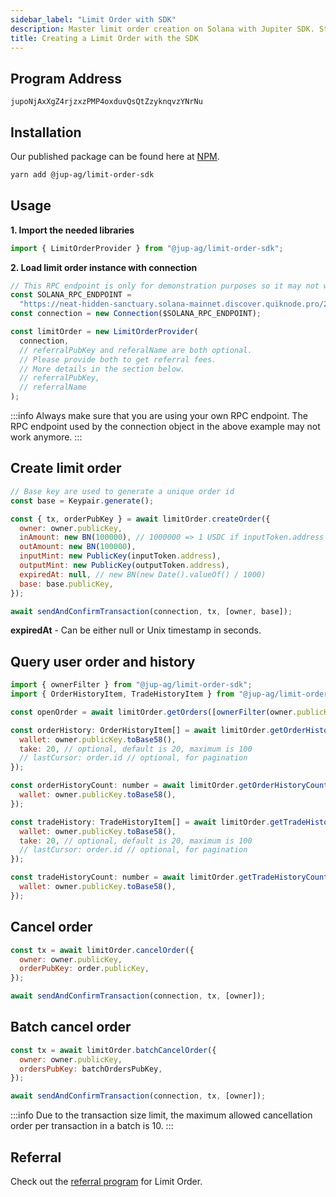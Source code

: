 ```yaml
---
sidebar_label: "Limit Order with SDK"
description: Master limit order creation on Solana with Jupiter SDK. Streamline trades and optimize with referral perks.
title: Creating a Limit Order with the SDK
---
```


<head>
    <title>Jupiter Limit Order SDK Documentation</title>
    <meta name="twitter:card" content="summary" />
</head>

## Program Address

`jupoNjAxXgZ4rjzxzPMP4oxduvQsQtZzyknqvzYNrNu`

## Installation

Our published package can be found here at [NPM](https://www.npmjs.com/package/@jup-ag/limit-order-sdk).

```bash
yarn add @jup-ag/limit-order-sdk
```

## Usage

**1. Import the needed libraries**

```js
import { LimitOrderProvider } from "@jup-ag/limit-order-sdk";
```

**2. Load limit order instance with connection**

```js
// This RPC endpoint is only for demonstration purposes so it may not work.
const SOLANA_RPC_ENDPOINT =
  "https://neat-hidden-sanctuary.solana-mainnet.discover.quiknode.pro/2af5315d336f9ae920028bbb90a73b724dc1bbed/";
const connection = new Connection($SOLANA_RPC_ENDPOINT);

const limitOrder = new LimitOrderProvider(
  connection,
  // referralPubKey and referalName are both optional.
  // Please provide both to get referral fees.
  // More details in the section below.
  // referralPubKey,
  // referralName
);
```

:::info
Always make sure that you are using your own RPC endpoint. The RPC endpoint used by the connection object in the above example may not work anymore.
:::

## Create limit order

```js
// Base key are used to generate a unique order id
const base = Keypair.generate();

const { tx, orderPubKey } = await limitOrder.createOrder({
  owner: owner.publicKey,
  inAmount: new BN(100000), // 1000000 => 1 USDC if inputToken.address is USDC mint
  outAmount: new BN(100000),
  inputMint: new PublicKey(inputToken.address),
  outputMint: new PublicKey(outputToken.address),
  expiredAt: null, // new BN(new Date().valueOf() / 1000)
  base: base.publicKey,
});

await sendAndConfirmTransaction(connection, tx, [owner, base]);
```

**expiredAt** - Can be either null or Unix timestamp in seconds.

## Query user order and history

```js
import { ownerFilter } from "@jup-ag/limit-order-sdk";
import { OrderHistoryItem, TradeHistoryItem } from "@jup-ag/limit-order-sdk";

const openOrder = await limitOrder.getOrders([ownerFilter(owner.publicKey)]);

const orderHistory: OrderHistoryItem[] = await limitOrder.getOrderHistory({
  wallet: owner.publicKey.toBase58(),
  take: 20, // optional, default is 20, maximum is 100
  // lastCursor: order.id // optional, for pagination
});

const orderHistoryCount: number = await limitOrder.getOrderHistoryCount({
  wallet: owner.publicKey.toBase58(),
});

const tradeHistory: TradeHistoryItem[] = await limitOrder.getTradeHistory({
  wallet: owner.publicKey.toBase58(),
  take: 20, // optional, default is 20, maximum is 100
  // lastCursor: order.id // optional, for pagination
});

const tradeHistoryCount: number = await limitOrder.getTradeHistoryCount({
  wallet: owner.publicKey.toBase58(),
});
```

## Cancel order

```js
const tx = await limitOrder.cancelOrder({
  owner: owner.publicKey,
  orderPubKey: order.publicKey,
});

await sendAndConfirmTransaction(connection, tx, [owner]);
```

## Batch cancel order

```js
const tx = await limitOrder.batchCancelOrder({
  owner: owner.publicKey,
  ordersPubKey: batchOrdersPubKey,
});

await sendAndConfirmTransaction(connection, tx, [owner]);
```

:::info
Due to the transaction size limit, the maximum allowed cancellation order per transaction in a batch is 10.
:::

## Referral

Check out the [referral program](/docs/apis/adding-fees) for Limit Order.
